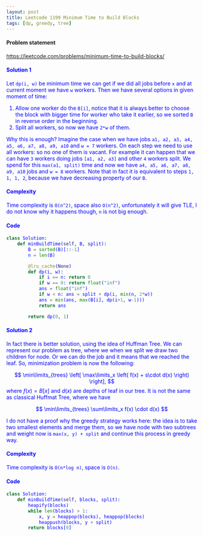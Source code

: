```yaml
---
layout: post
title: Leetcode 1199 Minimum Time to Build Blocks
tags: [dp, greedy, tree]
---
```


#### Problem statement

<a href="https://leetcode.com/problems/minimum-time-to-build-blocks/"> <font color = blue>https://leetcode.com/problems/minimum-time-to-build-blocks/

#### Solution 1
Let `dp(i, w)` be minimum time we can get if we did all jobs before `x` and at current moment we have `w` workers. Then we have several options in given moment of time:

1. Allow one worker do the `B[i]`, notice that it is always better to choose the block with bigger time for worker who take it earlier, so we sorted `B` in reverse order in the beginning.
2. Split all workers, so now we have `2*w` of them.

Why this is enough? Imagine the case when we have jobs
`a1, a2, a3, a4, a5, a6, a7, a8, a9, a10` and `w = 7` workers. On each step we need to use all workers: so no one of them is vacant. For example it can happen that we can have `3` workers doing jobs `[a1, a2, a3]` and other `4` workers split. We spend for this `max(a1, split)` time and now we have `a4, a5, a6, a7, a8, a9, a10` jobs and `w = 8` workers. Note that in fact it is equivalent to steps `1, 1, 1, 2`, because we have decreasing property of our `B`.

#### Complexity
Time complexity is `O(n^2)`, space also `O(n^2)`, unfortunately it will give TLE, I do not know why it happens though, `n` is not big enough.

#### Code
```python
class Solution:
    def minBuildTime(self, B, split):
        B = sorted(B)[::-1]
        n = len(B)

        @lru_cache(None)
        def dp(i, w):
            if i == n: return 0
            if w == 0: return float("inf")
            ans = float("inf")
            if w < n: ans = split + dp(i, min(n, 2*w))
            ans = min(ans, max(B[i], dp(i+1, w-1)))
            return ans

        return dp(0, 1)
```

#### Solution 2

In fact there is better solution, using the idea of Huffman Tree. We can represent our problem as tree, where we when we split we draw two children for node. Or we can do the job and it means that we reached the leaf. So, minimization problem is now the following:

$$ \min\limits_{trees} \left[ \max\limits_x \left( f(x) + s\cdot d(x) \right) \right], $$
where $f(x) = B[x]$ and $d(x)$ are depths of leaf in our tree. It is not the same as classical Huffmat Tree, where we have 

$$ \min\limits_{trees} \sum\limits_x f(x) \cdot d(x) $$

I do not have a proof why the greedy strategy works here: the idea is to take two smallest elements and merge them, so we have node with two subtrees and weight now is `max(x, y) + split` and continue this process in greedy way.

#### Complexity
Time complexity is `O(n*log n)`, space is `O(n)`.

#### Code
```python
class Solution:
    def minBuildTime(self, blocks, split):
        heapify(blocks)
        while len(blocks) > 1:
            x, y = heappop(blocks), heappop(blocks)
            heappush(blocks, y + split)
        return blocks[0]
```

